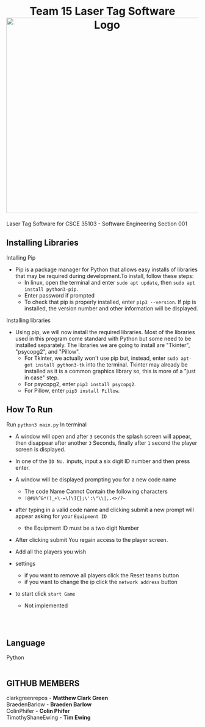 <h1 align="center">Team 15 Laser Tag Software<br />
<div align="center">
<a href="https://github.com/clarkgreenrepos/T15-LaserTag">
<img src="https://raw.githubusercontent.com/clarkgreenrepos/T15-LaserTag/refs/heads/main/img/photon_logo.png" title="Logo" style="max-width:100%" width="512" /></a>
</div></h1>
Laser Tag Software for CSCE 35103 - Software Engineering Section 001

## Installing Libraries<br/>
Intalling Pip<br/>
- Pip is a package manager for Python that allows easy installs of libraries that may be required during development.To install, follow these steps:<br/>
	- In linux, open the terminal and enter `sudo apt update`, then `sudo apt install python3-pip`.
	- Enter password if prompted
	- To check that pip is properly installed, enter `pip3 --version`. If pip is installed, the version number and other information will be displayed.

Installing libraries<br/>
- Using pip, we will now install the required libraries. Most of the libraries used in this program come standard with Python but some need to be installed separately. The libraries we are going to install are "Tkinter", "psycopg2", and "Pillow".
	- For Tkinter, we actually won't use pip but, instead, enter `sudo apt-get install python3-tk` into the terminal. Tkinter may already be installed as it is a common graphics library so, this is more of a "just in case" step.
	- For psycopg2, enter `pip3 install psycopg2`.
	- For Pillow, enter `pip3 install Pillow`.

## How To Run<br/>
Run `python3 main.py` In terminal<br/>
- A window will open and after `3` seconds the splash screen will appear, then disappear after another `3` Seconds, finally after `1` second the player screen is displayed.<br/>

- In one of the `ID No.` inputs, input a six digit ID number and then press enter.<br/>
- A window will be displayed prompting you for a new code name<br/> 
	- The code Name Cannot Contain the following characters 
	- `!@#$%^&*()_+\-=\[\]{};\':\"\\|,.<>/?~` 
- after typing in a valid code name and clicking submit a new prompt will appear asking for your `Equipment ID`
	- the Equipment ID must be a two digit Number
- After clicking submit You regain access to the player screen.
- Add all the players you wish
- settings
	- if you want to remove all players click the Reset teams button
	- if you want to change the ip click the `network address` button
- to start click `start Game`
	- Not implemented
 
<br/><br/>

## Language<br/>
Python<br/><br/>



## GITHUB MEMBERS<br/>
clarkgreenrepos - **Matthew Clark Green** <br/>
BraedenBarlow - **Braeden Barlow**<br/>
ColinPhifer - **Colin Phifer**<br/>
TimothyShaneEwing - **Tim Ewing**<br/>